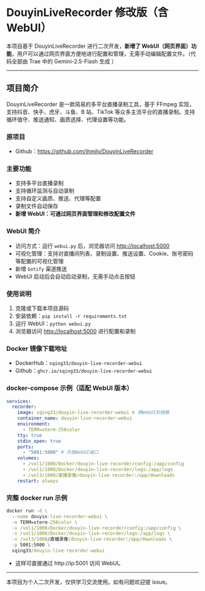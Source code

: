 # DouyinLiveRecorder 修改版（含 WebUI）

本项目基于 DouyinLiveRecorder 进行二次开发，**新增了 WebUI（网页界面）功能**，用户可以通过网页界面方便地进行配置和管理，无需手动编辑配置文件。（代码全部由 Trae 中的 Gemini-2.5-Flash 生成 ）

---

## 项目简介

DouyinLiveRecorder 是一款简易的多平台直播录制工具，基于 FFmpeg 实现，支持抖音、快手、虎牙、斗鱼、B 站、TikTok 等众多主流平台的直播录制。支持循环值守、推送通知、画质选择、代理设置等功能。

### 原项目

- Github：https://github.com/ihmily/DouyinLiveRecorder

### 主要功能

- 支持多平台直播录制
- 支持循环监测与自动录制
- 支持自定义画质、推送、代理等配置
- 录制文件自动保存
- **新增 WebUI：可通过网页界面管理和修改配置文件**

### WebUI 简介

- 访问方式：运行 `webui.py` 后，浏览器访问 [http://localhost:5000](http://localhost:5000)
- 可视化管理：支持对直播间列表、录制设置、推送设置、Cookie、账号密码等配置的可视化管理
- 新增 `Gotify` 渠道推送
- WebUI 启动后会自动启动录制，无需手动点击按钮

### 使用说明

1. 克隆或下载本项目源码
2. 安装依赖：`pip install -r requirements.txt`
3. 运行 WebUI：`python webui.py`
4. 浏览器访问 [http://localhost:5000](http://localhost:5000) 进行配置和录制

### Docker 镜像下载地址

- DockerHub：`sqing33/douyin-live-recorder-webui`
- Github：`ghcr.io/sqing33/douyin-live-recorder-webui`

### docker-compose 示例（适配 WebUI 版本）

```yaml
services:
  recorder:
    image: sqing33/douyin-live-recorder-webui # 带WebUI的镜像
    container_name: douyin-live-recorder-webui
    environment:
      - TERM=xterm-256color
    tty: true
    stdin_open: true
    ports:
      - "5001:5000" # 开放WebUI端口
    volumes:
      - /vol1/1000/Docker/douyin-live-recorder/config:/app/config
      - /vol1/1000/Docker/douyin-live-recorder/logs:/app/logs
      - /vol3/1000/直播录像/douyin-live-recorder:/app/downloads
    restart: always
```

### 完整 docker run 示例

```cmd
docker run -d \
  --name douyin-live-recorder-webui \
  -e TERM=xterm-256color \
  -v /vol1/1000/Docker/douyin-live-recorder/config:/app/config \
  -v /vol1/1000/Docker/douyin-live-recorder/logs:/app/logs \
  -v /vol3/1000/直播录像/douyin-live-recorder:/app/downloads \
  -p 5001:5000 \
  sqing33/douyin-live-recorder-webui
```

- 这样可直接通过 http://ip:5001 访问 WebUI。

---

本项目为个人二次开发，仅供学习交流使用。如有问题欢迎提 issue。
